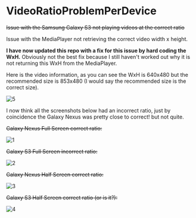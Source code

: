 VideoRatioProblemPerDevice
==========================

~~Issue with the Samsung Galaxy S3 not playing videos at the correct ratio~~

Issue with the MediaPlayer not retrieving the correct video width x height.

**I have now updated this repo with a fix for this issue by hard coding the WxH.**
Obviously not the best fix because I still haven't worked out why it is not returning this WxH from the MediaPlayer.

Here is the video information, as you can see the WxH is 640x480 but the recommended size is 853x480
(I would say the recommended size is the correct size).

![5](http://img.photobucket.com/albums/v230/blundell/Untitled-4_zpsad1c4313.png)

I now think all the screenshots below had an incorrect ratio, 
just by coincidence the Galaxy Nexus was pretty close to correct! but not quite.

~~Galaxy Nexus Full Screen correct ratio:~~

![1](http://img.photobucket.com/albums/v230/blundell/gn_correct_ratio_zpsbdca7c75.png)

~~Galaxy S3 Full Screen incorrect ratio:~~

![2](http://img.photobucket.com/albums/v230/blundell/s3_wrong_ratio_zps7f9c0a76.png)

~~Galaxy Nexus Half Screen correct ratio:~~

![3](http://img.photobucket.com/albums/v230/blundell/gn_half_correct_ratio_zps341dfcfe.png)

~~Galaxy S3 Half Screen correct ratio (or is it?):~~

![4](http://img.photobucket.com/albums/v230/blundell/s3_half_correct_ratio_zps025aca6f.png)
